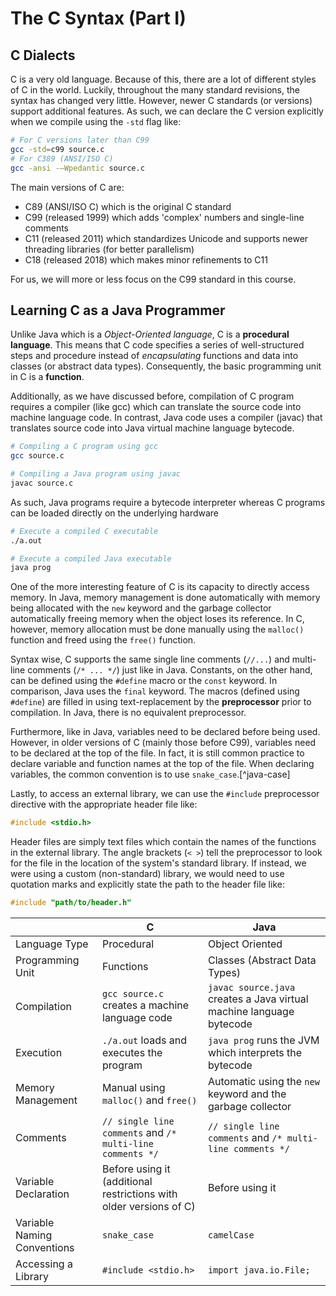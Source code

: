 # The C Syntax (Part I)
## C Dialects
C is a very old language. Because of this, there are a lot of different styles of C in the world. Luckily, throughout the many standard revisions, the syntax has changed very little. However, newer C standards (or versions) support additional features. As such, we can declare the C version explicitly when we compile using the `-std` flag like: 

```sh
# For C versions later than C99
gcc -std=c99 source.c
# For C389 (ANSI/ISO C)
gcc -ansi -–Wpedantic source.c
```

The main versions of C are:
- C89 (ANSI/ISO C) which is the original C standard
- C99 (released 1999) which adds 'complex' numbers and single-line comments
- C11 (released 2011) which standardizes Unicode and supports newer threading libraries (for better parallelism)
- C18 (released 2018) which makes minor refinements to C11

For us, we will more or less focus on the C99 standard in this course.

## Learning C as a Java Programmer
Unlike Java which is a *Object-Oriented language*, C is a **procedural language**. This means that C code specifies a series of well-structured steps and procedure instead of *encapsulating* functions and data into classes (or abstract data types). Consequently, the basic programming unit in C is a **function**.

Additionally, as we have discussed before, compilation of C program requires a compiler (like gcc) which can translate the source code into machine language code. In contrast, Java code uses a compiler (javac) that translates source code into Java virtual machine language bytecode. 
```sh
# Compiling a C program using gcc
gcc source.c

# Compiling a Java program using javac
javac source.c
```
As such, Java programs require a bytecode interpreter whereas C programs can be loaded directly on the underlying hardware
```sh
# Execute a compiled C executable
./a.out

# Execute a compiled Java executable
java prog
```

One of the more interesting feature of C is its capacity to directly access memory. In Java, memory management is done automatically with memory being allocated with the `new` keyword and the garbage collector automatically freeing memory when the object loses its reference. In C, however, memory allocation must be done manually using the `malloc()` function and freed using the `free()` function.

Syntax wise, C supports the same single line comments (`//...`) and multi-line comments (`/* ... */`) just like in Java. Constants, on the other hand, can be defined using the `#define` macro or the `const` keyword. In comparison, Java uses the `final` keyword. The macros (defined using `#define`) are filled in using text-replacement by the **preprocessor** prior to compilation. In Java, there is no equivalent preprocessor.

Furthermore, like in Java, variables need to be declared before being used. However, in older versions of C (mainly those before C99), variables need to be declared at the top of the file. In fact, it is still common practice to declare variable and function names at the top of the file. When declaring variables, the common convention is to use `snake_case`.[^java-case]

Lastly, to access an external library, we can use the `#include` preprocessor directive with the appropriate header file like:
```c
#include <stdio.h>
```
Header files are simply text files which contain the names of the functions in the external library. The angle brackets (`< >`) tell the preprocessor to look for the file in the location of the system's standard library. If instead, we were using a custom (non-standard) library, we would need to use quotation marks and explicitly state the path to the header file like:
```c
#include "path/to/header.h"
```

|                             | C                                                                  | Java                                                                 |
| --------------------------- | ------------------------------------------------------------------ | -------------------------------------------------------------------- |
| Language Type               | Procedural                                                         | Object Oriented                                                      |
| Programming Unit            | Functions                                                          | Classes (Abstract Data Types)                                        |
| Compilation                 | `gcc source.c` creates a machine language code                     | `javac source.java` creates a Java virtual machine language bytecode |
| Execution                   | `./a.out` loads and executes the program                           | `java prog` runs the JVM which interprets the bytecode               |
| Memory Management           | Manual using `malloc()` and `free()`                               | Automatic using the `new` keyword and the garbage collector          |
| Comments                    | `// single line comments` and `/* multi-line comments */`          | `// single line comments` and `/* multi-line comments */`            |
| Variable Declaration        | Before using it (additional restrictions with older versions of C) | Before using it                                                      |
| Variable Naming Conventions | `snake_case`                                                       | `camelCase`                                                          |
| Accessing a Library         | `#include <stdio.h>`                                               | `import java.io.File;`                                               |
